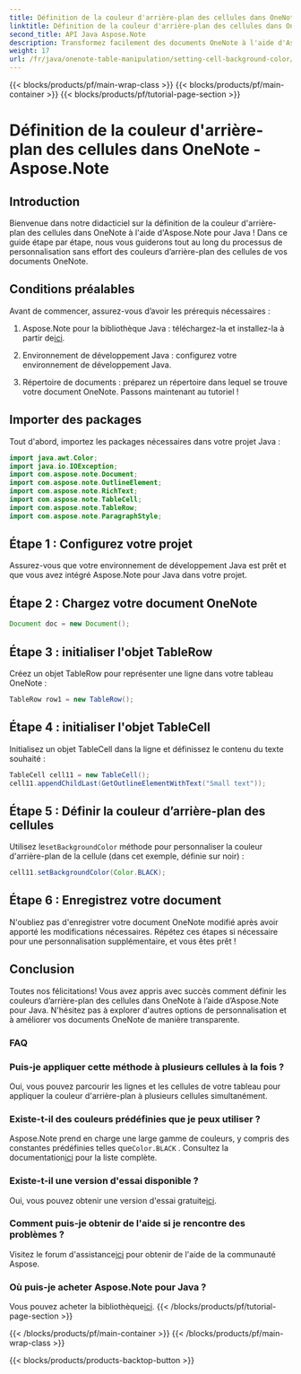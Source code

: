 ```yaml
---
title: Définition de la couleur d'arrière-plan des cellules dans OneNote - Aspose.Note
linktitle: Définition de la couleur d'arrière-plan des cellules dans OneNote - Aspose.Note
second_title: API Java Aspose.Note
description: Transformez facilement des documents OneNote à l'aide d'Aspose.Note pour Java. Personnalisez sans effort les couleurs d’arrière-plan des cellules. Essayez l'essai gratuit maintenant !
weight: 17
url: /fr/java/onenote-table-manipulation/setting-cell-background-color/
---
```


{{< blocks/products/pf/main-wrap-class >}}
{{< blocks/products/pf/main-container >}}
{{< blocks/products/pf/tutorial-page-section >}}

# Définition de la couleur d'arrière-plan des cellules dans OneNote - Aspose.Note

## Introduction
Bienvenue dans notre didacticiel sur la définition de la couleur d'arrière-plan des cellules dans OneNote à l'aide d'Aspose.Note pour Java ! Dans ce guide étape par étape, nous vous guiderons tout au long du processus de personnalisation sans effort des couleurs d’arrière-plan des cellules de vos documents OneNote.
## Conditions préalables
Avant de commencer, assurez-vous d’avoir les prérequis nécessaires :
1.  Aspose.Note pour la bibliothèque Java : téléchargez-la et installez-la à partir de[ici](https://releases.aspose.com/note/java/).
   
2. Environnement de développement Java : configurez votre environnement de développement Java.
3. Répertoire de documents : préparez un répertoire dans lequel se trouve votre document OneNote.
Passons maintenant au tutoriel !
## Importer des packages
Tout d'abord, importez les packages nécessaires dans votre projet Java :
```java
import java.awt.Color;
import java.io.IOException;
import com.aspose.note.Document;
import com.aspose.note.OutlineElement;
import com.aspose.note.RichText;
import com.aspose.note.TableCell;
import com.aspose.note.TableRow;
import com.aspose.note.ParagraphStyle;
```
## Étape 1 : Configurez votre projet
Assurez-vous que votre environnement de développement Java est prêt et que vous avez intégré Aspose.Note pour Java dans votre projet.
## Étape 2 : Chargez votre document OneNote
```java
Document doc = new Document();
```
## Étape 3 : initialiser l'objet TableRow
Créez un objet TableRow pour représenter une ligne dans votre tableau OneNote :
```java
TableRow row1 = new TableRow();
```
## Étape 4 : initialiser l'objet TableCell
Initialisez un objet TableCell dans la ligne et définissez le contenu du texte souhaité :
```java
TableCell cell11 = new TableCell();
cell11.appendChildLast(GetOutlineElementWithText("Small text"));
```
## Étape 5 : Définir la couleur d’arrière-plan des cellules
 Utilisez le`setBackgroundColor` méthode pour personnaliser la couleur d'arrière-plan de la cellule (dans cet exemple, définie sur noir) :
```java
cell11.setBackgroundColor(Color.BLACK);
```
## Étape 6 : Enregistrez votre document
N'oubliez pas d'enregistrer votre document OneNote modifié après avoir apporté les modifications nécessaires.
Répétez ces étapes si nécessaire pour une personnalisation supplémentaire, et vous êtes prêt !
## Conclusion
Toutes nos félicitations! Vous avez appris avec succès comment définir les couleurs d’arrière-plan des cellules dans OneNote à l’aide d’Aspose.Note pour Java. N'hésitez pas à explorer d'autres options de personnalisation et à améliorer vos documents OneNote de manière transparente.
### FAQ
### Puis-je appliquer cette méthode à plusieurs cellules à la fois ?
Oui, vous pouvez parcourir les lignes et les cellules de votre tableau pour appliquer la couleur d'arrière-plan à plusieurs cellules simultanément.
### Existe-t-il des couleurs prédéfinies que je peux utiliser ?
 Aspose.Note prend en charge une large gamme de couleurs, y compris des constantes prédéfinies telles que`Color.BLACK` . Consultez la documentation[ici](https://reference.aspose.com/note/java/) pour la liste complète.
### Existe-t-il une version d'essai disponible ?
 Oui, vous pouvez obtenir une version d'essai gratuite[ici](https://releases.aspose.com/).
### Comment puis-je obtenir de l'aide si je rencontre des problèmes ?
 Visitez le forum d'assistance[ici](https://forum.aspose.com/c/note/28) pour obtenir de l'aide de la communauté Aspose.
### Où puis-je acheter Aspose.Note pour Java ?
 Vous pouvez acheter la bibliothèque[ici](https://purchase.aspose.com/buy).
{{< /blocks/products/pf/tutorial-page-section >}}

{{< /blocks/products/pf/main-container >}}
{{< /blocks/products/pf/main-wrap-class >}}

{{< blocks/products/products-backtop-button >}}
